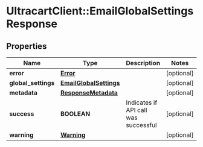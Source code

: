 # UltracartClient::EmailGlobalSettingsResponse

## Properties
Name | Type | Description | Notes
------------ | ------------- | ------------- | -------------
**error** | [**Error**](Error.md) |  | [optional] 
**global_settings** | [**EmailGlobalSettings**](EmailGlobalSettings.md) |  | [optional] 
**metadata** | [**ResponseMetadata**](ResponseMetadata.md) |  | [optional] 
**success** | **BOOLEAN** | Indicates if API call was successful | [optional] 
**warning** | [**Warning**](Warning.md) |  | [optional] 


